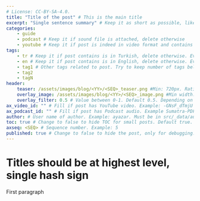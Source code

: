 ```yaml
---
# License: CC-BY-SA-4.0.
title: "Title of the post" # This is the main title
excerpt: "Single sentence summary" # Keep it as short as possible, like a tweet <140 chars. This appears on blog listing and below title
categories:
    - guide
    - podcast # Keep it if sound file is attached, delete otherwise
    - youtube # Keep it if post is indeed in video format and contains video (not embedded, the content is video), delete otherwise
tags:
    - tr # Keep it if post contains is in Turkish, delete otherwise. Even if we don't prefer, a post may have both tr and en tag.
    - en # Keep it if post contains is in English, delete otherwise. Even if we don't prefer, a post may have both tr and en tag.
    - tag1 # Other tags related to post. Try to keep number of tags below 5 and try to use previously used tags as possible.
    - tag2
    - tagN
header:
    teaser: /assets/images/blog/<YY>/<SEQ>_teaser.png #Min: 720px. Ratio: 16x9. Prefer png. Example: /assets/images/blog/21/5_teaser.png
    overlay_image: /assets/images/blog/<YY>/<SEQ>_image.png #Min width: 1920px. Ratio: 16x9. Prefer png but jpeg is mostly OK. On widescreens, only horizontal center will be shown thus try to keep content on center horizontal bar. Example: /assets/images/blog/21/5_image.png
    overlay_filter: 0.5 # Value between 0-1. Default 0.5. Depending on color spectrum of overlay_image, adjust by trying. Higher value if image is bright.
ax_video_id: "" # Fill if post has YouTube video. Example: -GNsF_dTmjU for https://www.youtube.com/watch?v=-GNsF_dTmjU
ax_podcast_id: "" # Fill if post has Podcast audio. Example Sumatra-PDF-TR-e1i0k3e for https://anchor.fm/asynxdev/episodes/Sumatra-PDF-TR-e1i0k3e
author: # User name of author. Example: ayazar. Must be in src/_data/authors.yml
toc: true # Change to false to hide TOC for small posts. Default true.
axseq: <SEQ> # Sequence number. Example: 5
published: true # Change to false to hide the post, only for debugging. Default true.
---
```


# Titles should be at highest level, single hash sign

First paragraph
